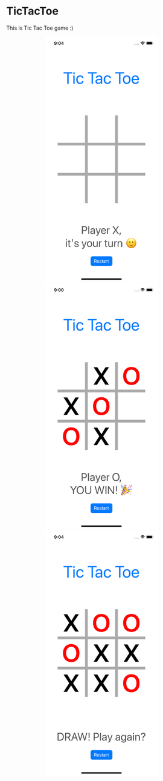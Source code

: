 # TicTacToe

This is Tic Tac Toe game :) 

<p align="center">
  <img src="./Images/empty.png" width="300" title="begin game">
  <img src="./Images/win.png" width="300" title="win">
  <img src="./Images/draw.png" width="300" title="draw">
</p>
